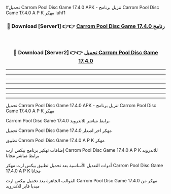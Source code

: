 #تحميل Carrom Pool Disc Game 17.4.0  APK - تنزيل برنامج Carrom Pool Disc Game 17.4.0  A P K مهكر iuhf1 



<div align="center">
<h3>🔴 Download [Server1] 👉👉 <a href="https://apkdownload10.web.app/?title=Carrom Pool Disc Game 17.4.0 ">Carrom Pool Disc Game 17.4.0  رنامج</a></h3><br>

<h3>🔴 Download [Server2] 👉👉 <a href="https://apkdownload10.web.app/?title=Carrom Pool Disc Game 17.4.0 ">تحميل Carrom Pool Disc Game 17.4.0  </a></h3>
</div>


----------------------------------------------------------

----------------------------------------------------------

----------------------------------------------------------

----------------------------------------------------------

----------------------------------------------------------

----------------------------------------------------------

----------------------------------------------------------

تحميل Carrom Pool Disc Game 17.4.0  APK - تنزيل برنامج Carrom Pool Disc Game 17.4.0  A P K مهكر

Carrom Pool Disc Game 17.4.0  برابط مباشر للاندرويد

تحميل Carrom Pool Disc Game 17.4.0  مهكر اخر اصدار

تطبيق Carrom Pool Disc Game 17.4.0  A P K مهكر

إضافات تهكير برنامج بيكس ارت Carrom Pool Disc Game 17.4.0  A P K للاندرويد برابط مباشر مجانا

أدوات التعديل الأساسية بعد تحميل تطبيق بيكس ارت مهكر Carrom Pool Disc Game 17.4.0  A P K مجانا

القوالب الجاهزة بعد تحميل بيكس ارت Carrom Pool Disc Game 17.4.0  مهكر من ميديا فاير للاندرويد


